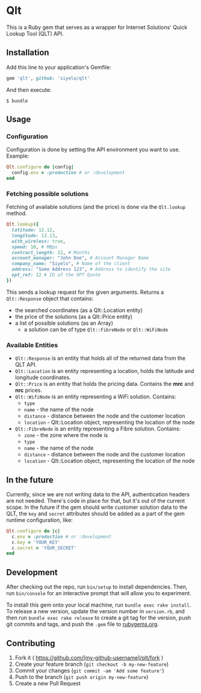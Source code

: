 # Qlt

This is a Ruby gem that serves as a wrapper for Internet Solutions' Quick Lookup Tool (QLT) API.

## Installation

Add this line to your application's Gemfile:

```ruby
gem 'qlt', github: 'siyelo/qlt'
```

And then execute:

    $ bundle

## Usage

### Configuration

Configuration is done by setting the API environment you want to use. Example:

```ruby
Qlt.configure do |config|
  config.env = :production # or :development
end
```

### Fetching possible solutions

Fetching of available solutions (and the price) is done via the ```Qlt.lookup``` method.

```ruby
Qlt.lookup({
  latitude: 12.12,
  longitude: 13.13,
  with_wireless: true,
  speed: 10, # MBps
  contract_length: 12, # Months
  account_manager: "John Doe", # Account Manager Name
  company_name: "Siyelo", # Name of the client
  address: "Some Address 123", # Address to identify the site
  opt_ref: 12 # ID of the OPT Quote
})
```

This sends a lookup request for the given arguments. Returns a ```Qlt::Response``` object that contains:
- the searched coordinates (as a Qlt::Location entity)
- the price of the solutions (as a Qlt::Price entity)
- a list of possible solutions (as an Array)
  - a solution can be of type ```Qlt::FibreNode``` or ```Qlt::WiFiNode```

### Available Entities

- ```Qlt::Response``` is an entity that holds all of the returned data from the QLT API.
- ```Qlt::Location``` is an entity representing a location, holds the latitude and longitude coordinates.
- ```Qlt::Price``` is an entity that holds the pricing data. Contains the **mrc** and **nrc** prices.
- ```Qlt::WifiNode``` is an entity representing a WiFi solution. Contains:
  - ```type```
  - ```name``` - the name of the node
  - ```distance``` - distance between the node and the customer location
  - ```location``` - Qlt::Location object, representing the location of the node
- ```Qlt::FibreNode``` is an entity representing a Fibre solution. Contains:
  - ```zone``` - the zone where the node is
  - ```type```
  - ```name``` - the name of the node
  - ```distance``` - distance between the node and the customer location
  - ```location``` - Qlt::Location object, representing the location of the node

## In the future

Currently, since we are not writing data to the API, authentication headers are not needed.
There's code in place for that, but it's out of the current scope. In the future if
the gem should write customer solution data to the QLT, the ```key``` and ```secret``` attributes
should be added as a part of the gem runtime configuration, like:

```ruby
Qlt.configure do |c|
  c.env = :production # or :development
  c.key = 'YOUR_KEY'
  c.secret = 'YOUR_SECRET'
end
```

## Development

After checking out the repo, run `bin/setup` to install dependencies. Then, run `bin/console` for an interactive prompt that will allow you to experiment.

To install this gem onto your local machine, run `bundle exec rake install`. To release a new version, update the version number in `version.rb`, and then run `bundle exec rake release` to create a git tag for the version, push git commits and tags, and push the `.gem` file to [rubygems.org](https://rubygems.org).

## Contributing

1. Fork it ( https://github.com/[my-github-username]/qlt/fork )
2. Create your feature branch (`git checkout -b my-new-feature`)
3. Commit your changes (`git commit -am 'Add some feature'`)
4. Push to the branch (`git push origin my-new-feature`)
5. Create a new Pull Request
